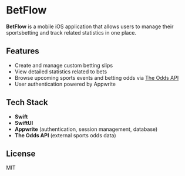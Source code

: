 # BetFlow

**BetFlow** is a mobile iOS application that allows users to manage their sportsbetting and track related statistics in one place.

## Features

- Create and manage custom betting slips
- View detailed statistics related to bets
- Browse upcoming sports events and betting odds via [The Odds API](https://the-odds-api.com/)
- User authentication powered by Appwrite

## Tech Stack

- **Swift**
- **SwiftUI**
- **Appwrite** (authentication, session management, database)
- **The Odds API** (external sports odds data)

## License

MIT
